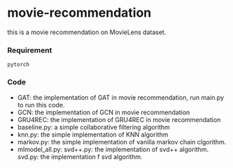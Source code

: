 # movie-recommendation

this is a movie recommendation on MovieLens dataset.

### Requirement
```
pytorch
```

### Code
- GAT: the implementation of GAT in movie recommendation, run main.py to run this code.
- GCN: the implementation of GCN in movie recommendation
- GRU4REC: the implementation of GRU4REC in movie recommendation
- baseline.py: a simple collaborative filtering algorithm
- knn.py: the simple implementation of KNN algorithm
- markov.py: the simple implementation of vanilla markov chain clgorithm.
- mlmodel_all.py: 
svd++.py: the implementation of svd++ algorithm.
svd.py: the implementation f svd algorithm.
